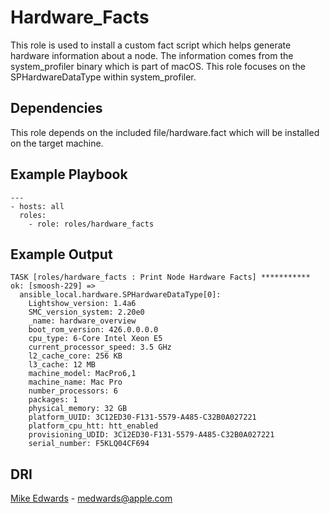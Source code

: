 Hardware_Facts
=========

This role is used to install a custom fact script which helps generate
hardware information about a node.  The information comes from the
system_profiler binary which is part of macOS.  This role focuses on
the SPHardwareDataType within system_profiler.

Dependencies
------------

This role depends on the included file/hardware.fact which will be installed on the target machine.

Example Playbook
----------------

    ---
    - hosts: all
      roles:
        - role: roles/hardware_facts


Example Output
--------------

    TASK [roles/hardware_facts : Print Node Hardware Facts] ***********
    ok: [smoosh-229] =>
      ansible_local.hardware.SPHardwareDataType[0]:
        Lightshow_version: 1.4a6
        SMC_version_system: 2.20e0
        _name: hardware_overview
        boot_rom_version: 426.0.0.0.0
        cpu_type: 6-Core Intel Xeon E5
        current_processor_speed: 3.5 GHz
        l2_cache_core: 256 KB
        l3_cache: 12 MB
        machine_model: MacPro6,1
        machine_name: Mac Pro
        number_processors: 6
        packages: 1
        physical_memory: 32 GB
        platform_UUID: 3C12ED30-F131-5579-A485-C32B0A027221
        platform_cpu_htt: htt_enabled
        provisioning_UDID: 3C12ED30-F131-5579-A485-C32B0A027221
        serial_number: F5KLQ04CF694


DRI
------------------

[Mike Edwards](<adir://employees/973604498>) - medwards@apple.com 